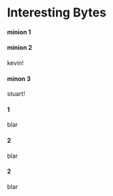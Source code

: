 # Interesting Bytes


<!-- tabs:start -->

#### **minion 1**



#### **minion 2**

kevin!

#### **minon 3**

stuart!
#### **1**
blar
#### 2
blar
#### 2
blar
<!-- tabs:end -->


